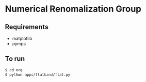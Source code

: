 # Numerical Renomalization Group

## Requirements
* matplotlib
* pymps

## To run
```bash
$ cd nrg
$ python apps/flatband/flat.py
```

